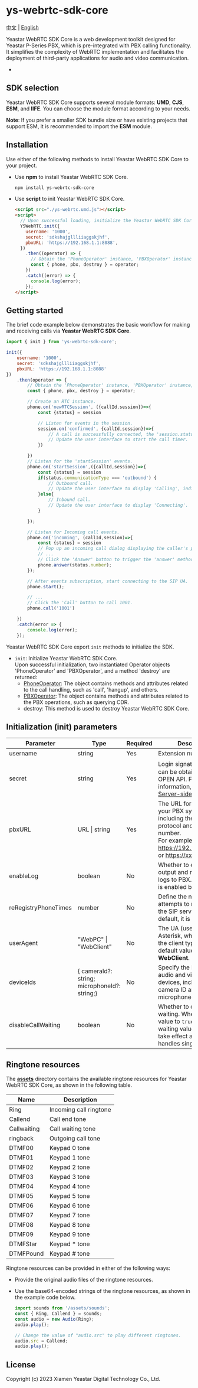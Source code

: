 # ys-webrtc-sdk-core

[中文](./README_zh-CN.md) | [English](./README.md)  

Yeastar WebRTC SDK Core is a web development toolkit designed for Yeastar P-Series PBX,  which is pre-integrated with PBX calling functionality. It simplifies the complexity of WebRTC implementation and facilitates the deployment of third-party applications for audio and video communication.

- 

## SDK selection

Yeastar WebRTC SDK Core supports several module formats: **UMD**, **CJS**, **ESM**, and **IIFE**. You can choose the module format according to your needs.

**Note**: If you prefer a smaller SDK bundle size or have existing projects that support ESM, it is recommended to import the **ESM** module.

## Installation

Use either of the following methods to install Yeastar WebRTC SDK Core to your project. 

+ Use **npm** to install Yeastar WebRTC SDK Core.

	```bash
	npm install ys-webrtc-sdk-core
	```

+ Use **script** to init Yeastar WebRTC SDK Core.

	```html
	<script src="./ys-webrtc.umd.js"></script>
	<script>
	  // Upon successful loading, initialize the Yeastar WebRTC SDK Core using the 'YSWebRTC' object. 
	  YSWebRTC.init({
	    username: '1000',
	    secret: 'sdkshajgllliiaggskjhf',
	    pbxURL: 'https://192.168.1.1:8088',
	  })
	    .then((operator) => {
	      // Obtain the 'PhoneOperator' instance, 'PBXOperator' instance, and 'destroy' method.
	      const { phone, pbx, destroy } = operator;
	    })
	    .catch((error) => {
	      console.log(error);
	    });
	</script>
	```

## Getting started

The brief code example below demonstrates the basic workflow for making and receiving calls via **Yeastar WebRTC SDK Core**.

```js
import { init } from 'ys-webrtc-sdk-core';

init({
    username: '1000',
    secret: 'sdkshajgllliiaggskjhf',
    pbxURL: 'https://192.168.1.1:8088'
})
    .then(operator => {
        // Obtain the 'PhoneOperator' instance, 'PBXOperator' instance, and 'destroy' method.
        const { phone, pbx, destroy } = operator;

        // Create an RTC instance.
        phone.on('newRTCSession', ({callId,session})=>{
            const {status} = session

            // Listen for events in the session.
            session.on('confirmed', {callId,session})=>{
                // A call is successfully connected, the 'session.status.callStatus' changes to 'talking'.
                // Update the user interface to start the call timer.
            })

        })
        // Listen for the 'startSession' events.
        phone.on('startSession',({callId,session})=>{
            const {status} = session
            if(status.communicationType === 'outbound') {
                // Outbound call.
                // Update the user interface to display 'Calling', indicating the callee side is ringing.
            }else{
                // Inbound call.
                // Update the user interface to display 'Connecting'.
            }

        });

        // Listen for Incoming call events.
        phone.on('incoming', (callId,session)=>{
            const {status} = session
            // Pop up an incoming call dialog displaying the caller's phone number and contact name on the User interface.
            // ...
            // Click the 'Answer' button to trigger the 'answer' method and the 'startSession' event.
            phone.answer(status.number); 
        });

        // After events subscription, start connecting to the SIP UA.
        phone.start();

        // ...
        // Click the 'Call' button to call 1001.
        phone.call('1001')

    })
    .catch(error => {
        console.log(error);
    });
```
Yeastar WebRTC SDK Core export `init` methods to initialize the SDK.

+  `init`: Initialize Yeastar WebRTC SDK Core. <br/>Upon successful initialization, two instantiated Operator objects 'PhoneOperator' and 'PBXOperator', and a method 'destroy' are returned: 
	+ [PhoneOperator](./docs/Phone.md): The object contains methods and attributes related to the call handling, such as 'call', 'hangup', and others.
	+ [PBXOperator](./docs/PBX.md): The object contains methods and attributes related to the PBX operations, such as querying  CDR.
	+ destroy: This method is used to destroy Yeastar WebRTC SDK Core. 
	

## Initialization (init) parameters

| Parameter | Type | Required | Description |
| ---- | ---- | ---- | ---- |
| username | string | Yes | Extension number. |
| secret | string | Yes | Login signature，which can be obtained using the OPEN API. For more information, see [Obtain a Server-side Signature](./docs/CreateSign.md). |
| pbxURL | URL \| string | Yes | The URL for accessing your PBX system, including the transfer protocol and the port number.<br />For example, https://192.168.1.1:8088 or https://xx.xxx.com. |
| enableLog | boolean | No | Whether to enable log output and report error logs to PBX. This feature is enabled by default. |
| reRegistryPhoneTimes | number | No | Define the number of attempts to reconnect to the SIP service. By default, it is unlimited. |
| userAgent | "WebPC" \| "WebClient" | No       | The UA (user agent ) in Asterisk, which indicates the client type. The default value is **WebClient**. |
| deviceIds | { cameraId?: string; microphoneId?: string;} | No | Specify the IDs of the audio and video input devices, including the camera ID and microphone ID. |
| disableCallWaiting | boolean | No | Whether to disable call waiting. When setting this value to `true`, the PBX call waiting value does NOT take effect and PBX only handles single calls. |

## Ringtone  resources

The **[assets](./assets/)** directory contains the available ringtone resources for Yeastar WebRTC SDK Core, as shown in the following table.

| Name | Description |
| ---- | ---- |
| Ring | Incoming call ringtone |
| Callend | Call end tone |
| Callwaiting | Call waiting tone |
| ringback | Outgoing call tone |
| DTMF00 | Keypad 0 tone |
| DTMF01 | Keypad 1 tone |
| DTMF02 | Keypad 2 tone |
| DTMF03 | Keypad 3 tone |
| DTMF04 | Keypad 4 tone |
| DTMF05 | Keypad 5 tone |
| DTMF06 | Keypad 6 tone |
| DTMF07 | Keypad 7 tone |
| DTMF08 | Keypad 8 tone |
| DTMF09 | Keypad 9 tone |
| DTMFStar | Keypad * tone |
| DTMFPound | Keypad # tone |

 Ringtone resources can be provided in either of the following ways:

+ Provide the original audio files of the ringtone resources.
+ Use the base64-encoded strings of the ringtone resources, as shown in the example code below.

	```js
	import sounds from '/assets/sounds';
	const { Ring, Callend } = sounds;
	const audio = new Audio(Ring);
	audio.play();
	
	// Change the value of "audio.src" to play different ringtones.
	audio.src = Callend;
	audio.play();
	```

## License

Copyright (c) 2023 Xiamen Yeastar Digital Technology Co., Ltd.
